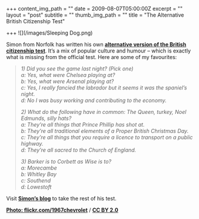 +++
content_img_path = ""
date = 2009-08-07T05:00:00Z
excerpt = ""
layout = "post"
subtitle = ""
thumb_img_path = ""
title = "The Alternative British Citizenship Test"

+++
![](/images/Sleeping Dog.png)

Simon from Norfolk has written his own [**alternative version of the British citizenship test**](http://www.merebagatelle.com/index.php/2009/08/the-alternative-british-citizenship-test/). It’s a mix of popular culture and humour – which is exactly what is missing from the official test. Here are some of my favourites:

> _1) Did you see the game last night? (Pick one)  
> a: Yes, what were Chelsea playing at?  
> b: Yes, what were Arsenal playing at?  
> c: Yes, I really fancied the labrador but it seems it was the spaniel’s night.  
> d: No I was busy working and contributing to the economy._
>
> _2) What do the following have in common: The Queen, turkey, Noel Edmunds, silly hats?  
> a: They’re all things that Prince Phillip has shot at.  
> b: They’re all traditional elements of a Proper British Christmas Day.  
> c: They’re all things that you require a licence to transport on a public highway.  
> d: They’re all sacred to the Church of England._
>
> _3) Barker is to Corbett as Wise is to?  
> a: Morecambe  
> b: Whitley Bay  
> c: Southend  
> d: Lowestoft_

Visit [**Simon’s blog**](http://www.merebagatelle.com/index.php/2009/08/the-alternative-british-citizenship-test/) to take the rest of his test.

[**Photo: flickr.com/1967chevrolet**](https://www.flickr.com/photos/1967chevrolet/) / [**CC BY 2.0**](https://creativecommons.org/licenses/by/2.0/)